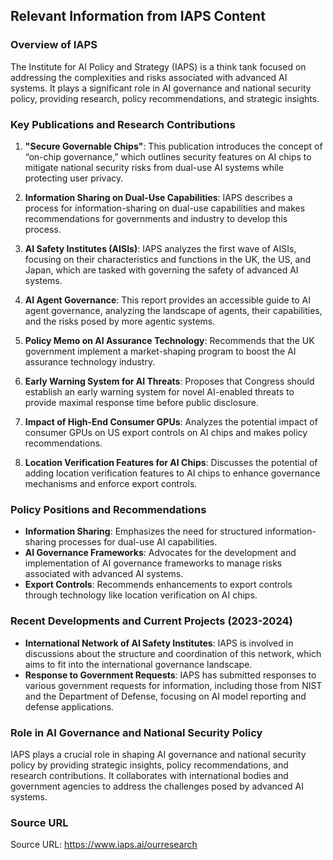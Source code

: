 ## Relevant Information from IAPS Content

### Overview of IAPS

The Institute for AI Policy and Strategy (IAPS) is a think tank focused on addressing the complexities and risks associated with advanced AI systems. It plays a significant role in AI governance and national security policy, providing research, policy recommendations, and strategic insights.

### Key Publications and Research Contributions

1. **"Secure Governable Chips"**: This publication introduces the concept of “on-chip governance,” which outlines security features on AI chips to mitigate national security risks from dual-use AI systems while protecting user privacy.

2. **Information Sharing on Dual-Use Capabilities**: IAPS describes a process for information-sharing on dual-use capabilities and makes recommendations for governments and industry to develop this process.

3. **AI Safety Institutes (AISIs)**: IAPS analyzes the first wave of AISIs, focusing on their characteristics and functions in the UK, the US, and Japan, which are tasked with governing the safety of advanced AI systems.

4. **AI Agent Governance**: This report provides an accessible guide to AI agent governance, analyzing the landscape of agents, their capabilities, and the risks posed by more agentic systems.

5. **Policy Memo on AI Assurance Technology**: Recommends that the UK government implement a market-shaping program to boost the AI assurance technology industry.

6. **Early Warning System for AI Threats**: Proposes that Congress should establish an early warning system for novel AI-enabled threats to provide maximal response time before public disclosure.

7. **Impact of High-End Consumer GPUs**: Analyzes the potential impact of consumer GPUs on US export controls on AI chips and makes policy recommendations.

8. **Location Verification Features for AI Chips**: Discusses the potential of adding location verification features to AI chips to enhance governance mechanisms and enforce export controls.

### Policy Positions and Recommendations

- **Information Sharing**: Emphasizes the need for structured information-sharing processes for dual-use AI capabilities.
- **AI Governance Frameworks**: Advocates for the development and implementation of AI governance frameworks to manage risks associated with advanced AI systems.
- **Export Controls**: Recommends enhancements to export controls through technology like location verification on AI chips.

### Recent Developments and Current Projects (2023-2024)

- **International Network of AI Safety Institutes**: IAPS is involved in discussions about the structure and coordination of this network, which aims to fit into the international governance landscape.
- **Response to Government Requests**: IAPS has submitted responses to various government requests for information, including those from NIST and the Department of Defense, focusing on AI model reporting and defense applications.

### Role in AI Governance and National Security Policy

IAPS plays a crucial role in shaping AI governance and national security policy by providing strategic insights, policy recommendations, and research contributions. It collaborates with international bodies and government agencies to address the challenges posed by advanced AI systems.

### Source URL
Source URL: https://www.iaps.ai/ourresearch